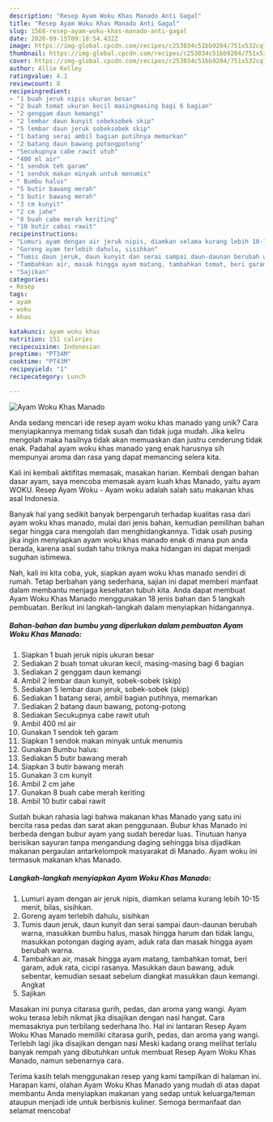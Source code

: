 ```yaml
---
description: "Resep Ayam Woku Khas Manado Anti Gagal"
title: "Resep Ayam Woku Khas Manado Anti Gagal"
slug: 1568-resep-ayam-woku-khas-manado-anti-gagal
date: 2020-09-15T09:18:54.432Z
image: https://img-global.cpcdn.com/recipes/c253034c51bb9204/751x532cq70/ayam-woku-khas-manado-foto-resep-utama.jpg
thumbnail: https://img-global.cpcdn.com/recipes/c253034c51bb9204/751x532cq70/ayam-woku-khas-manado-foto-resep-utama.jpg
cover: https://img-global.cpcdn.com/recipes/c253034c51bb9204/751x532cq70/ayam-woku-khas-manado-foto-resep-utama.jpg
author: Allie Kelley
ratingvalue: 4.1
reviewcount: 8
recipeingredient:
- "1 buah jeruk nipis ukuran besar"
- "2 buah tomat ukuran kecil masingmasing bagi 6 bagian"
- "2 genggam daun kemangi"
- "2 lembar daun kunyit sobeksobek skip"
- "5 lembar daun jeruk sobeksobek skip"
- "1 batang serai ambil bagian putihnya memarkan"
- "2 batang daun bawang potongpotong"
- "Secukupnya cabe rawit utuh"
- "400 ml air"
- "1 sendok teh garam"
- "1 sendok makan minyak untuk menumis"
- " Bumbu halus"
- "5 butir bawang merah"
- "3 butir bawang merah"
- "3 cm kunyit"
- "2 cm jahe"
- "8 buah cabe merah keriting"
- "10 butir cabai rawit"
recipeinstructions:
- "Lumuri ayam dengan air jeruk nipis, diamkan selama kurang lebih 10-15 menit, bilas, sisihkan."
- "Goreng ayam terlebih dahulu, sisihkan"
- "Tumis daun jeruk, daun kunyit dan serai sampai daun-daunan berubah warna, masukkan bumbu halus, masak hingga harum dan tidak langu, masukkan potongan daging ayam, aduk rata dan masak hingga ayam berubah warna."
- "Tambahkan air, masak hingga ayam matang, tambahkan tomat, beri garam, aduk rata, cicipi rasanya. Masukkan daun bawang, aduk sebentar, kemudian sesaat sebelum diangkat masukkan daun kemangi. Angkat"
- "Sajikan"
categories:
- Resep
tags:
- ayam
- woku
- khas

katakunci: ayam woku khas 
nutrition: 151 calories
recipecuisine: Indonesian
preptime: "PT34M"
cooktime: "PT43M"
recipeyield: "1"
recipecategory: Lunch

---
```



![Ayam Woku Khas Manado](https://img-global.cpcdn.com/recipes/c253034c51bb9204/751x532cq70/ayam-woku-khas-manado-foto-resep-utama.jpg)

Anda sedang mencari ide resep ayam woku khas manado yang unik? Cara menyiapkannya memang tidak susah dan tidak juga mudah. Jika keliru mengolah maka hasilnya tidak akan memuaskan dan justru cenderung tidak enak. Padahal ayam woku khas manado yang enak harusnya sih mempunyai aroma dan rasa yang dapat memancing selera kita.

Kali ini kembali aktifitas memasak, masakan harian. Kembali dengan bahan dasar ayam, saya mencoba memasak ayam kuah khas Manado, yaitu ayam WOKU. Resep Ayam Woku - Ayam woku adalah salah satu makanan khas asal Indonesia.

Banyak hal yang sedikit banyak berpengaruh terhadap kualitas rasa dari ayam woku khas manado, mulai dari jenis bahan, kemudian pemilihan bahan segar hingga cara mengolah dan menghidangkannya. Tidak usah pusing jika ingin menyiapkan ayam woku khas manado enak di mana pun anda berada, karena asal sudah tahu triknya maka hidangan ini dapat menjadi suguhan istimewa.


Nah, kali ini kita coba, yuk, siapkan ayam woku khas manado sendiri di rumah. Tetap berbahan yang sederhana, sajian ini dapat memberi manfaat dalam membantu menjaga kesehatan tubuh kita. Anda dapat membuat Ayam Woku Khas Manado menggunakan 18 jenis bahan dan 5 langkah pembuatan. Berikut ini langkah-langkah dalam menyiapkan hidangannya.

<!--inarticleads1-->

##### Bahan-bahan dan bumbu yang diperlukan dalam pembuatan Ayam Woku Khas Manado:

1. Siapkan 1 buah jeruk nipis ukuran besar
1. Sediakan 2 buah tomat ukuran kecil, masing-masing bagi 6 bagian
1. Sediakan 2 genggam daun kemangi
1. Ambil 2 lembar daun kunyit, sobek-sobek (skip)
1. Sediakan 5 lembar daun jeruk, sobek-sobek (skip)
1. Sediakan 1 batang serai, ambil bagian putihnya, memarkan
1. Sediakan 2 batang daun bawang, potong-potong
1. Sediakan Secukupnya cabe rawit utuh
1. Ambil 400 ml air
1. Gunakan 1 sendok teh garam
1. Siapkan 1 sendok makan minyak untuk menumis
1. Gunakan  Bumbu halus:
1. Sediakan 5 butir bawang merah
1. Siapkan 3 butir bawang merah
1. Gunakan 3 cm kunyit
1. Ambil 2 cm jahe
1. Gunakan 8 buah cabe merah keriting
1. Ambil 10 butir cabai rawit


Sudah bukan rahasia lagi bahwa makanan khas Manado yang satu ini bercita rasa pedas dan sarat akan penggunaan. Bubur khas Manado ini berbeda dengan bubur ayam yang sudah beredar luas. Tinutuan hanya berisikan sayuran tanpa mengandung daging sehingga bisa dijadikan makanan pergaulan antarkelompok masyarakat di Manado. Ayam woku ini termasuk makanan khas Manado. 

<!--inarticleads2-->

##### Langkah-langkah menyiapkan Ayam Woku Khas Manado:

1. Lumuri ayam dengan air jeruk nipis, diamkan selama kurang lebih 10-15 menit, bilas, sisihkan.
1. Goreng ayam terlebih dahulu, sisihkan
1. Tumis daun jeruk, daun kunyit dan serai sampai daun-daunan berubah warna, masukkan bumbu halus, masak hingga harum dan tidak langu, masukkan potongan daging ayam, aduk rata dan masak hingga ayam berubah warna.
1. Tambahkan air, masak hingga ayam matang, tambahkan tomat, beri garam, aduk rata, cicipi rasanya. Masukkan daun bawang, aduk sebentar, kemudian sesaat sebelum diangkat masukkan daun kemangi. Angkat
1. Sajikan


Masakan ini punya citarasa gurih, pedas, dan aroma yang wangi. Ayam woku terasa lebih nikmat jika disajikan dengan nasi hangat. Cara memasaknya pun terbilang sederhana lho. Hal ini lantaran Resep Ayam Woku Khas Manado memiliki citarasa gurih, pedas, dan aroma yang wangi. Terlebih lagi jika disajikan dengan nasi Meski kadang orang melihat terlalu banyak rempah yang dibutuhkan untuk membuat Resep Ayam Woku Khas Manado, namun sebenarnya cara. 

Terima kasih telah menggunakan resep yang kami tampilkan di halaman ini. Harapan kami, olahan Ayam Woku Khas Manado yang mudah di atas dapat membantu Anda menyiapkan makanan yang sedap untuk keluarga/teman ataupun menjadi ide untuk berbisnis kuliner. Semoga bermanfaat dan selamat mencoba!
